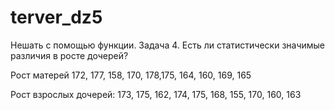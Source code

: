 # terver_dz5
Hешать с помощью функции.
Задача 4. Есть ли статистически значимые различия в росте
дочерей?

Рост матерей 172, 177, 158, 170, 178,175, 164, 160, 169, 165

Рост взрослых дочерей: 173, 175, 162, 174, 175, 168, 155, 170, 160, 163
